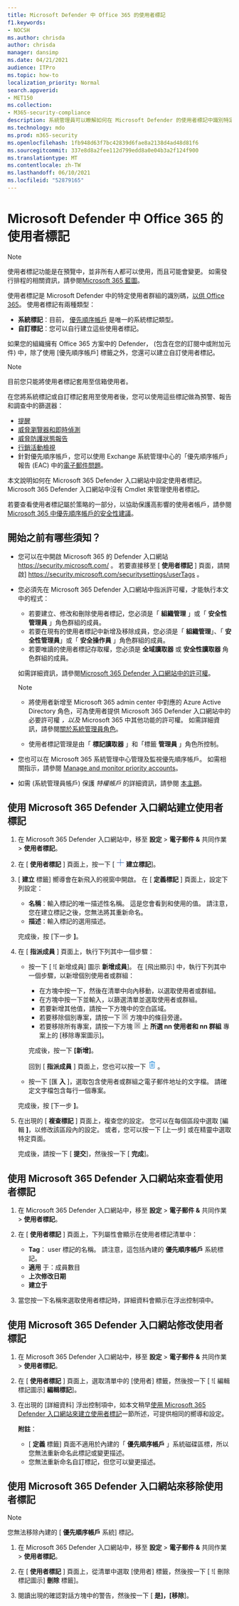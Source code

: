 ```yaml
---
title: Microsoft Defender 中 Office 365 的使用者標記
f1.keywords:
- NOCSH
ms.author: chrisda
author: chrisda
manager: dansimp
ms.date: 04/21/2021
audience: ITPro
ms.topic: how-to
localization_priority: Normal
search.appverid:
- MET150
ms.collection:
- M365-security-compliance
description: 系統管理員可以瞭解如何在 Microsoft Defender 的使用者標記中識別特定的使用者群組，以 Office 365 方案2。 標記篩選可用於 Office 365 的通知、報告和調查中，以快速識別已標記的使用者。
ms.technology: mdo
ms.prod: m365-security
ms.openlocfilehash: 1fb948d63f7bc42839d6fae8a2138d4ad48d81f6
ms.sourcegitcommit: 337e8d8a2fee112d799edd8a0e04b3a2f124f900
ms.translationtype: MT
ms.contentlocale: zh-TW
ms.lasthandoff: 06/10/2021
ms.locfileid: "52879165"
---
```

# <a name="user-tags-in-microsoft-defender-for-office-365"></a>Microsoft Defender 中 Office 365 的使用者標記

> [!NOTE]
> 使用者標記功能是在預覽中，並非所有人都可以使用，而且可能會變更。 如需發行排程的相關資訊，請參閱[Microsoft 365 藍圖](https://www.microsoft.com/microsoft-365/roadmap)。

使用者標記是 Microsoft Defender 中的特定使用者群組的識別碼，[以供 Office 365](defender-for-office-365.md)。 使用者標記有兩種類型：

- **系統標記**：目前， [優先順序帳戶](../../admin/setup/priority-accounts.md) 是唯一的系統標記類型。
- **自訂標記**：您可以自行建立這些使用者標記。

如果您的組織擁有 Office 365 方案中的 Defender， (包含在您的訂閱中或附加元件) 中，除了使用 [優先順序帳戶] 標籤之外，您還可以建立自訂使用者標記。

> [!NOTE]
> 目前您只能將使用者標記套用至信箱使用者。

在您將系統標記或自訂標記套用至使用者後，您可以使用這些標記做為預警、報告和調查中的篩選器：

- [提醒](alerts.md)
- [威脅瀏覽器和即時偵測](threat-explorer.md)
- [威脅防護狀態報告](view-email-security-reports.md#threat-protection-status-report)
- [行銷活動檢視](campaigns.md)
- 針對優先順序帳戶，您可以使用 Exchange 系統管理中心的「優先順序帳戶」報告 (EAC) 中的[電子郵件問題](/exchange/monitoring/mail-flow-reports/mfr-email-issues-for-priority-accounts-report)。

本文說明如何在 Microsoft 365 Defender 入口網站中設定使用者標記。 Microsoft 365 Defender 入口網站中沒有 Cmdlet 來管理使用者標記。

若要查看使用者標記屬於策略的一部分，以協助保護高影響的使用者帳戶，請參閱[Microsoft 365 中優先順序帳戶的安全性建議](security-recommendations-for-priority-accounts.md)。

## <a name="what-do-you-need-to-know-before-you-begin"></a>開始之前有哪些須知？

- 您可以在中開啟 Microsoft 365 的 Defender 入口網站 <https://security.microsoft.com/> 。 若要直接移至 [ **使用者標記** ] 頁面，請開啟] <https://security.microsoft.com/securitysettings/userTags> 。

- 您必須先在 Microsoft 365 Defender 入口網站中指派許可權，才能執行本文中的程式：
  - 若要建立、修改和刪除使用者標記，您必須是「 **組織管理** 」或「 **安全性管理員** 」角色群組的成員。
  - 若要在現有的使用者標記中新增及移除成員，您必須是「 **組織管理**」、「 **安全性管理員**」或「 **安全操作員** 」角色群組的成員。
  - 若要唯讀的使用者標記存取權，您必須是 **全域讀取器** 或 **安全性讀取器** 角色群組的成員。

  如需詳細資訊，請參閱[Microsoft 365 Defender 入口網站中的許可權](permissions-in-the-security-and-compliance-center.md)。

  > [!NOTE]
  >
  > - 將使用者新增至 Microsoft 365 admin center 中對應的 Azure Active Directory 角色，可為使用者提供 Microsoft 365 Defender 入口網站中的必要許可權 _，以及_ Microsoft 365 中其他功能的許可權。 如需詳細資訊，請參閱[關於系統管理員角色](../../admin/add-users/about-admin-roles.md)。
  >
  > - 使用者標記管理是由「 **標記讀取器** 」和「標籤 **管理員** 」角色所控制。

- 您也可以在 Microsoft 365 系統管理中心管理及監視優先順序帳戶。 如需相關指示，請參閱 [Manage and monitor priority accounts](../../admin/setup/priority-accounts.md)。

- 如需 (系統管理員帳戶) 保護 _特權帳戶_ 的詳細資訊，請參閱 [本主題](/azure/architecture/framework/security/critical-impact-accounts)。

## <a name="use-the-microsoft-365-defender-portal-to-create-user-tags"></a>使用 Microsoft 365 Defender 入口網站建立使用者標記

1. 在 Microsoft 365 Defender 入口網站中，移至 **設定** \> **電子郵件 &** 共同作業 \> **使用者標記**。

2. 在 [ **使用者標記** ] 頁面上，按一下 [ ![ 建立標記圖示 ](../../media/m365-cc-sc-create-icon.png) **建立標記**]。

3. [ **建立** 標籤] 嚮導會在新飛入的視窗中開啟。 在 [ **定義標記** ] 頁面上，設定下列設定：
   - **名稱**：輸入標記的唯一描述性名稱。 這是您會看到和使用的值。 請注意，您在建立標記之後，您無法將其重新命名。
   - **描述**：輸入標記的選用描述。

   完成後，按 [下一步 **]**。

4. 在 [ **指派成員** ] 頁面上，執行下列其中一個步驟：
   - 按一下 [ ![ 新增成員] 圖示 [ ](../../media/m365-cc-sc-create-icon.png) **新增成員**]。 在 [飛出顯示] 中，執行下列其中一個步驟，以新增個別使用者或群組：
     - 在方塊中按一下，然後在清單中向內移動，以選取使用者或群組。
     - 在方塊中按一下並輸入，以篩選清單並選取使用者或群組。
     - 若要新增其他值，請按一下方塊中的空白區域。
     - 若要移除個別專案，請按一下 ![移除專案圖示](../../media/m365-cc-sc-remove-selection-icon.png) 方塊中的條目旁邊。
     - 若要移除所有專案，請按一下方塊 ![ ](../../media/m365-cc-sc-remove-selection-icon.png) 上 **所選 nn 使用者和 nn 群組** 專案上的 [移除專案圖示]。

     完成後，按一下 **[新增]**。

     回到 [ **指派成員** ] 頁面上，您也可以按一下 ![ 專案旁邊的 [刪除圖示] 來移除專案 ](../../media/m365-cc-sc-delete-icon.png) 。

   - 按一下 [匯 **入** ]，選取包含使用者或群組之電子郵件地址的文字檔。 請確定文字檔包含每行一個專案。

   完成後，按 [下一步 **]**。

5. 在出現的 [ **複查標記** ] 頁面上，複查您的設定。 您可以在每個區段中選取 [編輯 **]**，以修改該區段內的設定。 或者，您可以按一下 [上一步] 或在精靈中選取特定頁面。

   完成後，請按一下 [ **提交**]，然後按一下 [ **完成**]。

## <a name="use-the-microsoft-365-defender-portal-to-view-user-tags"></a>使用 Microsoft 365 Defender 入口網站來查看使用者標記

1. 在 Microsoft 365 Defender 入口網站中，移至 **設定** \> **電子郵件 &** 共同作業 \> **使用者標記**。

2. 在 [ **使用者標記** ] 頁面上，下列屬性會顯示在使用者標記清單中：

   - **Tag**： user 標記的名稱。 請注意，這包括內建的 **優先順序帳戶** 系統標記。
   - **適用** 于：成員數目
   - **上次修改日期**
   - **建立于**

3. 當您按一下名稱來選取使用者標記時，詳細資料會顯示在浮出控制項中。

## <a name="use-the-microsoft-365-defender-portal-to-modify-user-tags"></a>使用 Microsoft 365 Defender 入口網站修改使用者標記

1. 在 Microsoft 365 Defender 入口網站中，移至 **設定** \> **電子郵件 &** 共同作業 \> **使用者標記**。

2. 在 [ **使用者標記** ] 頁面上，選取清單中的 [使用者] 標籤，然後按一下 [ ![ 編輯標記圖示] [ ](../../media/m365-cc-sc-edit-icon.png) **編輯標記**]。

3. 在出現的 [詳細資料] 浮出控制項中，如本文稍早[使用 Microsoft 365 Defender 入口網站來建立使用者標記](#use-the-microsoft-365-defender-portal-to-create-user-tags)一節所述，可提供相同的嚮導和設定。

   **附註**：

   - [ **定義** 標籤] 頁面不適用於內建的「 **優先順序帳戶** 」系統磁碟區標，所以您無法重新命名此標記或變更描述。
   - 您無法重新命名自訂標記，但您可以變更描述。

## <a name="use-the-microsoft-365-defender-portal-to-remove-user-tags"></a>使用 Microsoft 365 Defender 入口網站來移除使用者標記

> [!NOTE]
> 您無法移除內建的 [ **優先順序帳戶** 系統] 標記。

1. 在 Microsoft 365 Defender 入口網站中，移至 **設定** \> **電子郵件 &** 共同作業 \> **使用者標記**。

2. 在 [ **使用者標記** ] 頁面上，從清單中選取 [使用者] 標籤，然後按一下 [ ![ 刪除標記圖示] [ ](../../media/m365-cc-sc-delete-icon.png) **刪除** 標籤]。

3. 閱讀出現的確認對話方塊中的警告，然後按一下 [ **是]，[移除**]。
